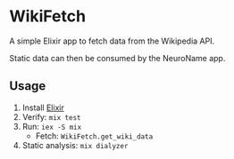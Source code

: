 # WikiFetch

A simple Elixir app to fetch data from the Wikipedia API.

Static data can then be consumed by the NeuroName app.

## Usage

1. Install [Elixir](https://elixir-lang.org/)
2. Verify: `mix test`
3. Run: `iex -S mix`
    * Fetch: `WikiFetch.get_wiki_data`
4. Static analysis: `mix dialyzer`
